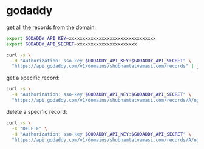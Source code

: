 # godaddy

get all the records from the domain:
```bash
export GODADDY_API_KEY=xxxxxxxxxxxxxxxxxxxxxxxxxxxxxxxx
export GODADDY_API_SECRET=xxxxxxxxxxxxxxxxxxxxxx

curl -s \
  -H "Authorization: sso-key $GODADDY_API_KEY:$GODADDY_API_SECRET" \
  "https://api.godaddy.com/v1/domains/shubhamtatvamasi.com/records" | jq
```


get a specific record:
```bash
curl -s \
  -H "Authorization: sso-key $GODADDY_API_KEY:$GODADDY_API_SECRET" \
  "https://api.godaddy.com/v1/domains/shubhamtatvamasi.com/records/A/nginx.google" | jq
```

delete a specific record:
```bash
curl -s \
  -X "DELETE" \
  -H "Authorization: sso-key $GODADDY_API_KEY:$GODADDY_API_SECRET" \
  "https://api.godaddy.com/v1/domains/shubhamtatvamasi.com/records/A/nginx.google"
```
